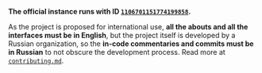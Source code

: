 **The official instance runs with ID [`1106701151774199858`](https://discord.com/users/1106701151774199858).**

As the project is proposed for international use, **all the abouts and all the interfaces must be in English**, but the 
project itself is developed by a Russian organization, so the **in-code commentaries and commits must be in Russian** to not 
obscure the development process. Read more at [`contributing.md`](contributing.md).